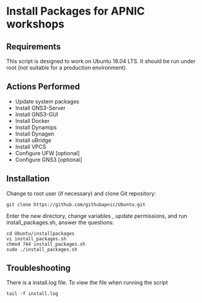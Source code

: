 # Install Packages for APNIC workshops
## Requirements
This script is designed to work on Ubuntu 18.04 LTS. It should be run under root (not suitable for a production environment).
## Actions Performed
* Update system packages
* Install GNS3-Server
* Install GNS3-GUI
* Install Docker
* Install Dynamips
* Install Dynagen
* Install uBridge
* Install VPCS
* Configure UFW [optional]
* Configure GNS3 [optional]
## Installation
Change to root user (if necessary) and clone Git repository:
```
git clone https://github.com/githubapnic/Ubuntu.git
```
Enter the new directory, change variables , update permissions, and run install_packages.sh, answer the questions:
```
cd Ubuntu/installpackages
vi install_packages.sh
chmod 744 install_packages.sh
sudo ./install_packages.sh
```
## Troubleshooting
There is a install.log file. To view the file when running the script
```
tail -f install.log
```
